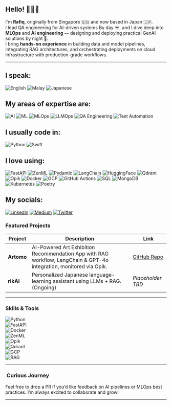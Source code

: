 <!-- Title & Intro -->
## Hello! 🙋🏻‍♂️  
I'm **Rafiq**, originally from Singapore 🇸🇬 and now based in Japan 🇯🇵.  
I lead QA engineering for AI-driven systems By day ☀️, and I dive deep into **MLOps** and **AI engineering** — designing and deploying practical GenAI solutions by night 🌙.  
I bring **hands-on experience** in building data and model pipelines, integrating RAG architectures, and orchestrating deployments on cloud infrastructure with production-grade workflows.

---
## I speak:
![English](https://img.shields.io/badge/-ENGLISH-black?style=for-the-badge)
![Malay](https://img.shields.io/badge/-MALAY-black?style=for-the-badge)
![Japanese](https://img.shields.io/badge/-JAPANESE%20(N3)-black?style=for-the-badge)

## My areas of expertise are:
![AI](https://img.shields.io/badge/-AI-black?style=for-the-badge)
![ML](https://img.shields.io/badge/-ML-black?style=for-the-badge)
![MLOps](https://img.shields.io/badge/-MLOps-black?style=for-the-badge)
![LLMOps](https://img.shields.io/badge/-LLMOps-black?style=for-the-badge)
![QA Engineering](https://img.shields.io/badge/-QA%20Engineering-black?style=for-the-badge)
![Test Automation](https://img.shields.io/badge/-Test%20Automation-black?style=for-the-badge)

## I usually code in:
![Python](https://img.shields.io/badge/-Python-black?style=for-the-badge&logo=python&logoColor=3670A0)
![Swift](https://img.shields.io/badge/-Swift-black?style=for-the-badge&logo=swift&logoColor=F05138)

## I love using:
![FastAPI](https://img.shields.io/badge/-FastAPI-black?style=for-the-badge&logo=fastapi)
![ZenML](https://img.shields.io/badge/-ZenML-black?style=for-the-badge&logo=zenml&logoColor=F58220)
![Pydantic](https://img.shields.io/badge/-pydantic-black?style=for-the-badge&logo=pydantic&logoColor=E92063)
![LangChain](https://img.shields.io/badge/-LangChain-black?style=for-the-badge&logo=langchain&logoColor=1C3C3C)
![HuggingFace](https://img.shields.io/badge/-HuggingFace-black?style=for-the-badge&logo=huggingface)
![Qdrant](https://img.shields.io/badge/-Qdrant-black?style=for-the-badge)
![Opik](https://img.shields.io/badge/-Opik-black?style=for-the-badge)
![Docker](https://img.shields.io/badge/-Docker-black?style=for-the-badge&logo=docker)
![GCP](https://img.shields.io/badge/-GCP-black?style=for-the-badge&logo=googlecloud)
![GitHub Actions](https://img.shields.io/badge/-GitHub%20Actions-black?style=for-the-badge&logo=githubactions)
![SQL](https://img.shields.io/badge/-SQL-black?style=for-the-badge)
![MongoDB](https://img.shields.io/badge/-MongoDB-black?style=for-the-badge&logo=mongodb)
![Kubernetes](https://img.shields.io/badge/-Kubernetes-black?style=for-the-badge&logo=kubernetes)
![Poetry](https://img.shields.io/badge/-Poetry-black?style=for-the-badge&logo=poetry&logoColor=60A5FA)

## My socials:
[![LinkedIn](https://img.shields.io/badge/-LinkedIn-black?style=for-the-badge&logo=linkedin)](https://www.linkedin.com/in/rafiq-rifhan/)
[![Medium](https://img.shields.io/badge/-Medium-black?style=for-the-badge&logo=medium)](https://medium.com/@rifhanrosman)
[![Twitter](https://img.shields.io/badge/-x-black?style=for-the-badge&logo=x)](https://x.com/RifhanMd13979)
###  Featured Projects  

| Project | Description | Link |
|--------|-------------|------|
| **Artomo** | AI-Powered Art Exhibition Recommendation App with RAG workflow, LangChain & GPT-4o integration, monitored via Opik. | [GitHub Repo](https://github.com/Rafiq6581/Gallery-Recommender-PublicVer) |
| **rikAI** | Personalized Japanese language-learning assistant using LLMs + RAG. (Ongoing) | *Placeholder TBD* |

---

###  Skills & Tools  
![Python](https://img.shields.io/badge/Language-Python-blue)  
![FastAPI](https://img.shields.io/badge/Framework-FastAPI-green)  
![Docker](https://img.shields.io/badge/Container-Docker-blue)  
![ZenML](https://img.shields.io/badge/Workflow-ZenML-orange)  
![Opik](https://img.shields.io/badge/Tracking-Opik-brightgreen)  
![Qdrant](https://img.shields.io/badge/VectorDB-Qdrant-yellow)  
![GCP](https://img.shields.io/badge/Cloud-GCP-lightgray)  
![RAG](https://img.shields.io/badge/Pattern-RAG-red)  
<!-- Add more as needed -->

---

### ​ Curious Journey  
Feel free to drop a PR if you’d like feedback on AI pipelines or MLOps best practices. I’m always excited to collaborate and grow!

---
